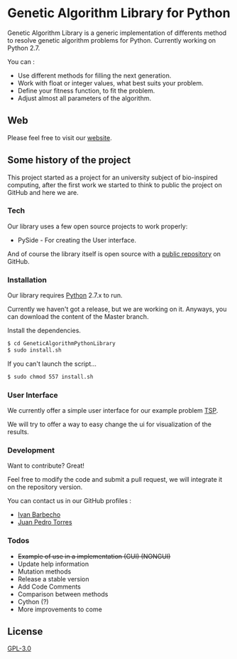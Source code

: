 # Genetic Algorithm Library for Python

Genetic Algorithm Library is a generic implementation of differents method to resolve genetic algorithm problems for Python. Currently working on Python 2.7.

You can :
  - Use different methods for filling the next generation.
  - Work with float or integer values, what best suits your problem.
  - Define your fitness function, to fit the problem.
  - Adjust almost all parameters of the algorithm.

Web 
---------
Please feel free to visit our [website](https://ibarbech.github.io/GeneticAlgorithmLibraryPython/).


Some history of the project
---------

This project started as a project for an university subject of bio-inspired computing, after the first work we started to think to public the project on GitHub and here we are. 



### Tech

Our library uses a few open source projects to work properly:

* PySide - For creating the User interface.


And of course the library itself is open source with a [public repository](https://github.com/ibarbech/GeneticAlgorithmLibraryPython)
 on GitHub.
 

### Installation

Our library requires [Python](https://www.python.org/downloads/) 2.7.x to run.

Currently we haven't got a release, but we are working on it.
Anyways, you can download the content of the Master branch.

Install the dependencies.

```sh
$ cd GeneticAlgorithmPythonLibrary
$ sudo install.sh
```

If you can't launch the script...

```sh
$ sudo chmod 557 install.sh
```


### User Interface

We currently offer a simple user interface for our example problem [TSP](https://en.wikipedia.org/wiki/Travelling_salesman_problem).


We will try to offer a way to easy change the ui for visualization of the results.



### Development

Want to contribute? Great!

Feel free to modify the code and submit a pull request, we will integrate it on the repository version.

You can contact us in our GitHub profiles :
- [Ivan Barbecho]  
- [Juan Pedro Torres]

### Todos

 -  ~~Example of use in a implementation (GUI) (NONGUI)~~
 - Update help information
 - Mutation methods
 - Release a stable version
 - Add Code Comments
 - Comparison between methods
 - Cython (?)
 - More improvements to come


License
----

[GPL-3.0]



[//]: # (These are reference links used in the body of this note and get stripped out when the markdown processor does its job. There is no need to format nicely because it shouldn't be seen. Thanks SO - http://stackoverflow.com/questions/4823468/store-comments-in-markdown-syntax)

[Ivan Barbecho]: <https://github.com/ibarbech>
[Juan Pedro Torres]: <https://github.com/JuanPTM>
   [GPL-3.0]: <https://github.com/ibarbech/GeneticAlgorithmLibraryPython/blob/master/LICENSE>
   [Pyparsing]: <http://pyparsing.wikispaces.com/>
   [PySide]: <https://wiki.qt.io/PySide>
   [Numpy]: <http://www.numpy.org/>

